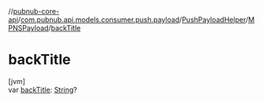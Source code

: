 //[pubnub-core-api](../../../../index.md)/[com.pubnub.api.models.consumer.push.payload](../../index.md)/[PushPayloadHelper](../index.md)/[MPNSPayload](index.md)/[backTitle](back-title.md)

# backTitle

[jvm]\
var [backTitle](back-title.md): [String](https://kotlinlang.org/api/latest/jvm/stdlib/kotlin/-string/index.html)?
